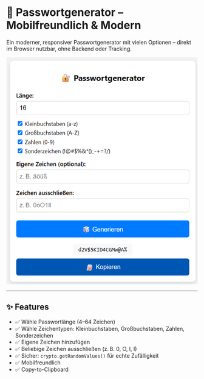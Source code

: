# 🔐 Passwortgenerator – Mobilfreundlich & Modern

Ein moderner, responsiver Passwortgenerator mit vielen Optionen – direkt im Browser nutzbar, ohne Backend oder Tracking.

![Screenshot](screenshots/passgen.png)

---

## ✨ Features

- ✅ Wähle Passwortlänge (4–64 Zeichen)
- ✅ Wähle Zeichentypen: Kleinbuchstaben, Großbuchstaben, Zahlen, Sonderzeichen
- ✅ Eigene Zeichen hinzufügen
- ✅ Beliebige Zeichen ausschließen (z. B. 0, O, l, I)
- ✅ Sicher: `crypto.getRandomValues()` für echte Zufälligkeit
- ✅ Mobilfreundlich
- ✅ Copy-to-Clipboard
